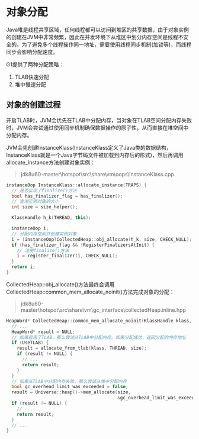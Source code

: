 # 对象分配

Java堆是线程共享区域，任何线程都可以访问到堆区的共享数据，由于对象实例的创建在JVM中非常频繁，因此在并发环境下从堆区中划分内存空间是线程不安全的。为了避免多个线程操作同一地址，需要使用线程同步机制(加锁等)，而线程同步会影响分配速度。

G1提供了两种分配策略：

1. TLAB快速分配
2. 堆中慢速分配

## 对象的创建过程

开启TLAB时，JVM会优先在TLAB中分配内存，当对象在TLAB空间分配内存失败时，JVM会尝试通过使用同步机制确保数据操作的原子性，从而直接在堆空间中分配内存。

JVM会先创建InstanceKlass(InstanceKlass定义了Java类的数据结构，InstanceKlass就是一个Java字节码文件被加载到内存后的形式)，然后再调用allocate_instance方法创建对象实例：

> jdk8u60-master\hotspot\src\share\vm\oops\instanceKlass.cpp

```cpp
instanceOop InstanceKlass::allocate_instance(TRAPS) {
  // 是否实现了finalize()方法
  bool has_finalizer_flag = has_finalizer();
  // 查询实例对象的大小
  int size = size_helper();

  KlassHandle h_k(THREAD, this);

  instanceOop i;
  // 分配内存空间并创建实例对象
  i = (instanceOop)CollectedHeap::obj_allocate(h_k, size, CHECK_NULL);
  if (has_finalizer_flag && !RegisterFinalizersAtInit) {
    // 注册finalize()方法
    i = register_finalizer(i, CHECK_NULL);
  }
  return i;
}
```

CollectedHeap::obj_allocate()方法最终会调用CollectedHeap::common_mem_allocate_noinit()方法完成对象的分配：

> jdk8u60-master\hotspot\src\share\vm\gc_interface\collectedHeap.inline.hpp

```cpp
HeapWord* CollectedHeap::common_mem_allocate_noinit(KlassHandle klass, size_t size, TRAPS) {
  // ...
  HeapWord* result = NULL;
  // 如果启用了TLAB，那么尝试从TLAB中分配内存。如果分配成功，返回分配的内存地址
  if (UseTLAB) {
    result = allocate_from_tlab(klass, THREAD, size);
    if (result != NULL) {
      // ...
      return result;
    }
  }
  // 如果从TLAB中分配内存失败，那么尝试从堆中分配内存
  bool gc_overhead_limit_was_exceeded = false;
  result = Universe::heap()->mem_allocate(size,
                                          &gc_overhead_limit_was_exceeded);
  if (result != NULL) {
    // ...
    return result;
  }
  // ...
}
```
